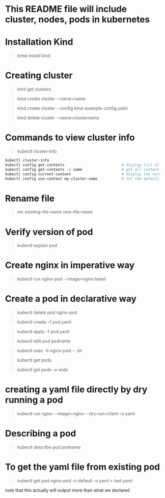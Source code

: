 # This README file will include cluster, nodes, pods in kubernetes

# Installation Kind

> brew install kind

# Creating cluster

> kind get clusters

> kind create cluster --name=name

> kind create cluster --config kind-example-config.yaml

> kind delete cluster --name=clustername

# Commands to view cluster info

> kubectl cluster-info

```bash
kubectl cluster-info
kubectl config get-contexts                          # display list of contexts
kubectl config get-contexts -o name                  # get all context names
kubectl config current-context                       # display the current-context
kubectl config use-context my-cluster-name           # set the default context to my-cluster-name
```

# Rename file

> mv existing-file-name new-file-name

# Verify version of pod

> kubectl explain pod

# Create nginx in imperative way

> kubectl run nginx-pod --image=nginx:latest

# Create a pod in declarative way

> kubectl delete pod nginx-pod

> kubectl create -f pod.yaml

> kubectl apply -f pod.yaml

> kubectl edit pod podname

> kubectl exec -it nginx-pod -- sh

> kubectl get pods

> kubectl get pods -o wide

# creating a yaml file directly by dry running a pod

> kubectl run nginx --image=nginx --dry-run=client -o yaml

# Describing a pod

> kubectl describe pod podname

# To get the yaml file from existing pod

> kubectl get pod nginx-pod -n default -o yaml > test.yaml

note that this actually will output more than what we declared
